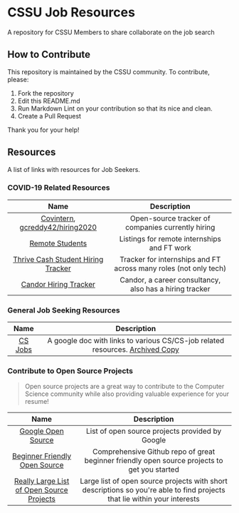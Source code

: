 # CSSU Job Resources

A repository for CSSU Members to share collaborate on the job search

## How to Contribute

This repository is maintained by the CSSU community. To contribute, please:

1. Fork the repository
2. Edit this README.md
3. Run Markdown Lint on your contribution so that its nice and clean.
4. Create a Pull Request

Thank you for your help!

## Resources

A list of links with resources for Job Seekers.

### COVID-19 Related Resources

|                                              **Name**                                               |                         **Description**                          |
| :-------------------------------------------------------------------------------------------------: | :--------------------------------------------------------------: |
| [Covintern](https://covintern.com), [gcreddy42/hiring2020](https://github.com/gcreddy42/hiring2020) |        Open-source tracker of companies currently hiring         |
|                       [Remote Students](https://remotestudents.co/#listings)                        |           Listings for remote internships and FT work            |
|         [Thrive Cash Student Hiring Tracker](https://thrivecash.com/student-hiring-tracker)         | Tracker for internships and FT across many roles (not only tech) |
|                      [Candor Hiring Tracker](https://candor.co/hiring-freezes)                      |     Candor, a career consultancy, also has a hiring tracker      |

### General Job Seeking Resources

|                                            **Name**                                             |                         **Description**                         |
| :---------------------------------------------------------------------------------------------: | :-------------------------------------------------------------: |
| [CS Jobs](https://docs.google.com/document/d/1VL3GqkwWWjXuK6MHGxGq81sOf0GJRr8Gxn5dlcHBXVk/edit) | A  google doc with links to various CS/CS-job related resources. [Archived Copy](./archive/cs%20jobs.docx) |

### Contribute to Open Source Projects

>Open source projects are a great way to contribute to the Computer Science
>community while also providing valuable experience for your resume!

|                                            **Name**                                             |                         **Description**                         |
| :---------------------------------------------------------------------------------------------: | :-------------------------------------------------------------: |
| [Google Open Source](https://opensource.google/projects/explore/featured) | List of open source projects provided by Google |
| [Beginner Friendly Open Source](https://github.com/MunGell/awesome-for-beginners) | Comprehensive Github repo of great beginner friendly open source projects to get you started |
| [Really Large List of Open Source Projects](https://medium.com/@likid_geimfari/the-list-of-interesting-open-source-projects-2daaa2153f7c) | Large list of open source projects with short descriptions so you're able to find projects that lie within your interests |
